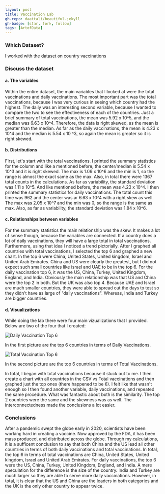 ```yaml
---
layout: post
title: Vaccination Lab
gh-repo: daattali/beautiful-jekyll
gh-badge: [star, fork, follow]
tags: [ArtofData]
---
```


### Which Dataset?

I worked with the dataset on country vaccinations

### Discuss the dataset
#### a. The variables
 Within the entire dataset, the main variables that I looked at were the total vaccinations and daily vaccinations. The most important part was the total vaccinations, because I was very curious in seeing which country had the highest. The daily was an interesting second variable, because I wanted to compare the two to see the effectiveness of each of the countries. Just a brief summary of total vaccinations, the mean was 5.92 x 10^5, and the median was 6.63 x 10^4. Therefore, the data is right skewed, as the mean is greater than the median. As far as the daily vaccinations, the mean is 4.23 x 10^4 and the median is 5.54 x 10 ^3, so again the mean is greater so it is right skewed. 

 #### b. Distributions

First, let's start with the total vaccinations. I printed the summary statistics for the column and like a mentioned before, the center/median is 5.54 x 10^3 and it is right skewed. The max is 1.06 x 10^6 and the min is 1, so the range is almost the exact same as the max. Also, in total there were 1367 total counts in the calculations. As far as variability, the standard deviation was 1.11 x 10^5. And like mentioned before, the mean was 4.23 x 10^4. I then printed the summary statistics for daily vaccinations. The total count this time was 962 and the center was ar 6.63 x 10^4 with a right skew as well. The max was 2.05 x 10^7 and the min was 0, so the range is the same as max. Also, as far as variability, the standard deviation was 1.84 x 10^6.

#### c. Relationships between variables

For the summary statistics the main relationship was the skew. It makes a lot of sense though, because the variables are connected. If a country does a lot of daily vaccinations, they will have a large total in total vaccinations. Furthermore, using that idea I noticed a trend pictorially. After I graphed all countries with total vaccinations, I selected the top 6 and graphed a new chart. In the top 6 were China, United States, United kingdom, Israel and United Arab Emirates. China and US were clearly the greatest, but I did not expect such small countries like israel and UAE to be in the top 6. For the daily vaccination top 6, it was the US, China, Turkey, United Kingdom, England, and India. Obviously the main relationship was that US and China were the top 2 in both. But the UK was also top 4. Because UAE and Israel are much smaller countries, they were able to spread out the days to test so they didn't have as large of "daily vaccinations". Whereas, India and Turkey are bigger countries. 

#### d. Visualizations

While doing the lab there were four main vizualizations that I provided. Below are two of the four that I created:

![Daily Vaccination Top 6](https://imgur.com/G62YdCs)

In the first picture are the top 6 countries in terms of Daily Vaccinations. 

![Total Vaccination Top 6](https://imgur.com/a/9eOkVgu)

In the second picture are the top 6 countries in terms of Total Vaccinations. 


In total, I began with total vaccinations because it stuck out to me. I then create a chart with all countries in the CSV vs Total vaccinations and then graphed just the top ones (there happened to be 6). I felt like that wasn't enough so I then found another variable, daily vaccinations, and repeated the same procedure. What was fantastic about both is the similarity. The top 2 countries were the same and the skewness was as well. The interconnectedness made the conclusions a lot easier. 

### Conclusions

After a pandemic swept the globe early in 2020, scientists have been working hard in creating a vaccine. Now approved by the FDA, it has been mass produced, and distributed across the globe. Through my calculations, it is a sufficent conclusion to say that both China and the US lead all other countries in terms of both daily vaccinations and total vaccinations. In total, the top 6 in terms of total vaccinations are China, United States, United kingdom, Israel and United Arab Emirates. For daily vaccinations, the top 6 were the US, China, Turkey, United Kingdom, England, and India. A mere speculation for the difference is the size of the country. India and Turkey are much larger so they are able to serve more daily vaccinations. However, in total, it is clear that the US and China are the leaders in both categories and the UK is the only other country to appear twice. 